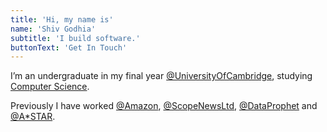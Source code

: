 ```yaml
---
title: 'Hi, my name is'
name: 'Shiv Godhia'
subtitle: 'I build software.'
buttonText: 'Get In Touch'
---
```


I’m an undergraduate in my final year [@UniversityOfCambridge](https://www.cam.ac.uk/), studying [Computer Science](https://www.cst.cam.ac.uk/teaching).

Previously I have worked [@Amazon](https://www.amazon.jobs/en/business_categories/alexa), [@ScopeNewsLtd](https://scopenews.co.uk/get), [@DataProphet](https://dataprophet.com/) and [@A\*STAR](https://www.a-star.edu.sg/i2r).

